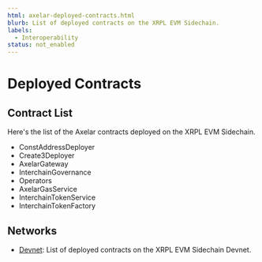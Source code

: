 ```yaml
---
html: axelar-deployed-contracts.html
blurb: List of deployed contracts on the XRPL EVM Sidechain.
labels:
  - Interoperability
status: not_enabled
---
```

# Deployed Contracts

## Contract List

<!-- Add a list of contracts here -->
Here's the list of the Axelar contracts deployed on the XRPL EVM Sidechain.

- ConstAddressDeployer
- Create3Deployer
- AxelarGateway
- InterchainGovernance
- Operators
- AxelarGasService
- InterchainTokenService
- InterchainTokenFactory


## Networks

- [Devnet](docs/evm-sidechain/axelar-deployed-contracts-devnet.md): List of deployed contracts on the XRPL EVM Sidechain Devnet.
